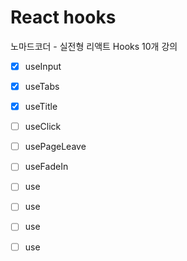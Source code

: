 # React hooks

노마드코더 - 실전형 리액트 Hooks 10개 강의

- [x] useInput
- [x] useTabs
- [x] useTitle
- [ ] useClick
- [ ] usePageLeave
- [ ] useFadeIn
- [ ] use
- [ ] use
- [ ] use
- [ ] use


